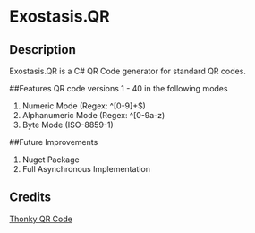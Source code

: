 # Exostasis.QR
## Description
Exostasis.QR is a C# QR Code generator for standard QR codes.

##Features
QR code versions 1 - 40 in the following modes
1. Numeric Mode (Regex: ^[0-9]+$)
2. Alphanumeric Mode (Regex: ^[0-9a-z$%*+-./: ]+$)
3. Byte Mode (ISO-8859-1)

##Future Improvements
1. Nuget Package
2. Full Asynchronous Implementation

## Credits
[Thonky QR Code](http://www.thonky.com/qr-code-tutorial/)
